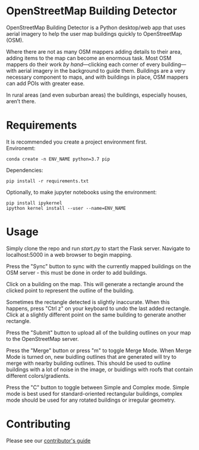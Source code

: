 # OpenStreetMap Building Detector

OpenStreetMap Building Detector is a Python desktop/web app that uses aerial imagery to help the user map buildings quickly to OpenStreetMap (OSM).

Where there are not as many OSM mappers adding details to their area, adding items to the map can become an enormous task. Most OSM mappers do their work _by hand_—clicking each corner of every building—with aerial imagery in the background to guide them. Buildings are a very necessary component to maps, and with buildings in place, OSM mappers can add POIs with greater ease.

In rural areas (and even suburban areas) the buildings, especially houses, aren’t there.

# Requirements
It is recommended you create a project environment first. <br>
Environemt:
```
conda create -n ENV_NAME python=3.7 pip
```
Dependencies:

```
pip install -r requirements.txt
```
Optionally, to make jupyter notebooks using the environment:
```
pip install ipykernel
ipython kernel install --user --name=ENV_NAME
```
# Usage
Simply clone the repo and run _start.py_ to start the Flask server. Navigate to localhost:5000 in a web browser to begin mapping.

Press the "Sync" button to sync with the currently mapped buildings on the OSM server - this must be done in order to add buildings.

Click on a building on the map. This will generate a rectangle around the clicked point to represent the outline of the building.

Sometimes the rectangle detected is slightly inaccurate. When this happens, press "Ctrl z" on your keyboard to undo the last added rectangle. Click at a slightly different point on the same building to generate another rectangle.

Press the "Submit" button to upload all of the building outlines on your map to the OpenStreetMap server.

Press the "Merge" button or press "m" to toggle Merge Mode. When Merge Mode is turned on, new buidling outlines that are generated will try to merge with nearby building outlines. This should be used to outline buildings with a lot of noise in the image, or buidlings with roofs that contain different colors/gradients.

Press the "C" button to toggle between Simple and Complex mode. Simple mode is best used for standard-oriented rectangular buildings, complex mode should be used for any rotated buildings or irregular geometry.
# Contributing
Please see our [contributor's guide](https://github.com/jmather625/OSM_buildingdetector/blob/master/CONTRIBUTING.md)
